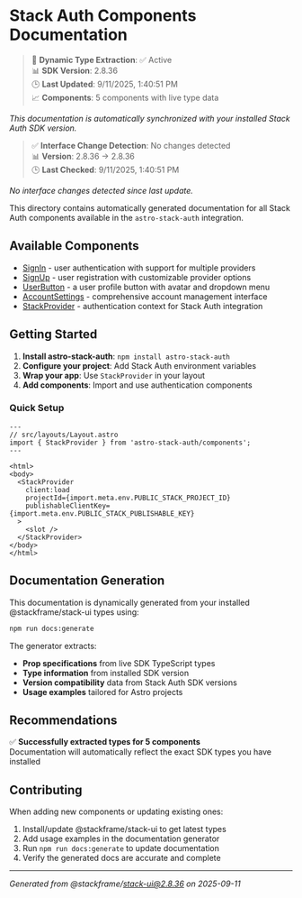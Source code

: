 # Stack Auth Components Documentation

> 🔄 **Dynamic Type Extraction**: ✅ Active  
> 📊 **SDK Version**: 2.8.36  
> 🕒 **Last Updated**: 9/11/2025, 1:40:51 PM  
> 📈 **Components**: 5 components with live type data

*This documentation is automatically synchronized with your installed Stack Auth SDK version.*

> ✅ **Interface Change Detection**: No changes detected  
> 📊 **Version**: 2.8.36 → 2.8.36  
> 🕒 **Last Checked**: 9/11/2025, 1:40:51 PM

*No interface changes detected since last update.*

This directory contains automatically generated documentation for all Stack Auth components available in the `astro-stack-auth` integration.

## Available Components

- [SignIn](./signin.md) - user authentication with support for multiple providers
- [SignUp](./signup.md) - user registration with customizable provider options
- [UserButton](./userbutton.md) - a user profile button with avatar and dropdown menu
- [AccountSettings](./accountsettings.md) - comprehensive account management interface
- [StackProvider](./stackprovider.md) - authentication context for Stack Auth integration

## Getting Started

1. **Install astro-stack-auth**: `npm install astro-stack-auth`
2. **Configure your project**: Add Stack Auth environment variables
3. **Wrap your app**: Use `StackProvider` in your layout
4. **Add components**: Import and use authentication components

### Quick Setup

```astro
---
// src/layouts/Layout.astro
import { StackProvider } from 'astro-stack-auth/components';
---

<html>
<body>
  <StackProvider 
    client:load
    projectId={import.meta.env.PUBLIC_STACK_PROJECT_ID}
    publishableClientKey={import.meta.env.PUBLIC_STACK_PUBLISHABLE_KEY}
  >
    <slot />
  </StackProvider>
</body>
</html>
```

## Documentation Generation

This documentation is dynamically generated from your installed @stackframe/stack-ui types using:

```bash
npm run docs:generate
```

The generator extracts:
- **Prop specifications** from live SDK TypeScript types
- **Type information** from installed SDK version
- **Version compatibility** data from Stack Auth SDK versions
- **Usage examples** tailored for Astro projects


## Recommendations

✅ **Successfully extracted types for 5 components**  
Documentation will automatically reflect the exact SDK types you have installed



## Contributing

When adding new components or updating existing ones:

1. Install/update @stackframe/stack-ui to get latest types
2. Add usage examples in the documentation generator
3. Run `npm run docs:generate` to update documentation
4. Verify the generated docs are accurate and complete

---

*Generated from @stackframe/stack-ui@2.8.36 on 2025-09-11*
